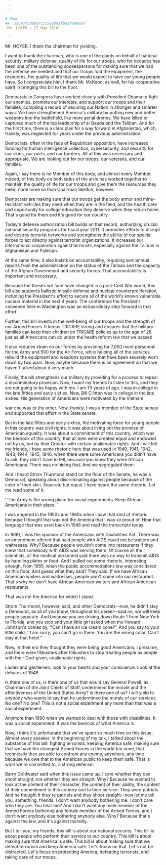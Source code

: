 ```yaml
---
---

# None
## `3a697ccdd9d7c5c589001fb8af6980a0`
`Mr. HOYER — 27 May 2010`

---
```



Mr. HOYER. I thank the chairman for yielding.

I want to thank the chairman, who is one of the giants on behalf of 
national security, military defense, quality of life for our troops, 
who for decades has been one of the outstanding spokespersons for 
making sure that we had the defense we needed and that our troops had 
the equipment, the resources, the quality of life that we would expect 
to have our young people have. So I congratulate him. I thank Mr. 
McKeon, as well, for his cooperative spirit in bringing this bill to 
the floor.

Democrats in Congress have worked closely with President Obama to 
fight our enemies, promote our interests, and support our troops and 
their families, compiling a record of securing our Nation in stronger 
and smarter ways. We have strengthened America's military by putting 
new and better weapons into the battlefield, like more aerial drones. 
We have killed or captured much of the top leadership of al Qaeda and 
the Taliban. And for the first time, there is a clear plan for a way 
forward in Afghanistan, which, frankly, was neglected for years under 
the previous administration.

Democrats, often in the face of Republican opposition, have increased 
funding for human intelligence collection, cybersecurity, and security 
for our skies, our ports, and our borders. All of this was necessary 
and appropriate. We are looking out for our troops, our veterans, and 
our families.

Again, I say there is no Member of this body, and almost every 
Member, indeed, of this body on both sides of the aisle has worked 
together to maintain the quality of life for our troops and give them 
the resources they need; none more so than Chairman Skelton, however.

Democrats are making sure that our troops get the body armor and 
mine-resistant vehicles they need when they are in the field, and the 
health care and opportunity for college education they deserve when 
they return home. That's good for them and it's good for our country.

Today's defense authorization bill builds on that record, authorizing 
crucial national security programs for fiscal year 2011. It promotes 
efforts to disrupt and destroy terrorist networks and strengthens the 
ability of our special forces to act directly against terrorist 
organizations. It increases our international cooperation against 
terrorists, especially against the Taliban in Afghanistan and Pakistan.

At the same time, it also insists on accountability, requiring 
semiannual reports from the administration on the status of the Taliban 
and the capacity of the Afghan Government and security forces. That 
accountability is important and necessary.

Because the threats we face have changed in a post-Cold War world, 
this bill also supports ballistic missile defense and nuclear 
counterproliferation, including the President's effort to secure all of 
the world's known vulnerable nuclear material in the next 4 years. The 
conference the President convened here in Washington was an 
extraordinary step forward in that effort.

Further, this bill invests in the well-being of our troops and the 
strength of our Armed Forces. It keeps TRICARE strong and ensures that 
the military families can keep their children on TRICARE policies up to 
the age of 26, just as all Americans can do under the health reform law 
that we passed.

It also reduces strain on our forces by providing for 7,000 more 
personnel for the Army and 500 for the Air Force, while helping all of 
the services rebuild the equipment and weapons systems that have been 
severely worn down by two wars. Now, maybe because there is an 
agreement on that we haven't talked about it very much.

Finally, the bill strengthens our military by providing for a process 
to repeal a discriminatory provision. Now, I want my friends to listen 
to this, and they are not going to be happy with me. I am 70 years of 
age. I was in college in the late fifties and early sixties. Now, Bill 
Clinton was in college in the late sixties. His generation of Americans 
were motivated by the Vietnam


war one way or the other. Now, frankly, I was a member of the State 
senate and supported that effort in the State senate.

But in the late fifties and early sixties, the motivating force for 
young people in this country was civil rights. It was about living out 
the promise of American equality. It was about a commitment of this 
country, which was the bedrock of this country, that all men were 
created equal and endowed not by us, but by their Creator with certain 
unalienable rights. And I will tell my friends, I have some rhetoric 
here that was used in 1940, 1941, 1942, 1943, 1944, 1945, 1946, when 
there were some Americans you didn't have to ask, they didn't have to 
tell, because you knew they were African Americans. There was no hiding 
that. And we segregated them.

And I heard Strom Thurmond stand on the floor of the Senate, he was a 
Democrat, speaking about discriminating against people because of the 
color of their skin. Separate but equal. I have heard the same 
rhetoric. Let me read some of it.

''The Army is the wrong place for social experiments. Keep African 
Americans in their place.''

I was angered in the 1950s and 1960s when I saw that kind of rhetoric 
because I thought that was not the America that I was so proud of. Hear 
that language that was used back in 1948 and read the transcripts 
today.

In 1990, I was the sponsor of the Americans with Disabilities Act. 
There was an amendment offered that said people with AIDS could not be 
waiters and waitresses. Why? Because people wouldn't come into 
restaurants if they knew that somebody with AIDS was serving them. Of 
course all the scientists, all the medical personnel said there was no 
way to transmit AIDS by handling plates or food. And I pulled out some 
rhetoric, interesting enough, from 1965, when the public accommodations 
law was considered on this floor. And guess what they said? They said, 
If we have African American waiters and waitresses, people won't come 
into our restaurant. That's why we don't have African American waiters 
and African American restaurants.

That was not the America for which I stand.

Strom Thurmond, however, said, and other Democrats--now, he didn't 
stay a Democrat, as all of you know, throughout his career--said no, we 
will keep people separate. And because you are driving down Route 1 
from New York to Florida, and you stop and your little girl asked when 
the Howard Johnson's comes by, ''Can I have an ice cream cone?'' And 
you say to your little child, ''I am sorry, you can't go in there. You 
are the wrong color. Can't stay at that hotel.''

Now, in their era they thought they were being good Americans, I 
presume, and there were filibusters after filibusters to stop treating 
people as people with their God-given, unalienable rights.

Ladies and gentlemen, look to your hearts and your conscience. Look 
at the debates of 1948.

Is there one of us, is there one of us that would say General Powell, 
as Chairman of the Joint Chiefs of Staff, undermined the morale and the 
effectiveness of the United States Army? Is there one of us? I will 
yield to anybody who wants to say that he undermined the morale of our 
services. No one? No one? This is not a social experiment any more than 
that was a social experiment.



Anymore than 1990 when we wanted to deal with those with 
disabilities. It was a social experiment. It was the bedrock of what 
America is.

Now, I think it's unfortunate that we've spent so much time on this 
issue. Almost every speaker. In the beginning of my talk, I talked 
about the substance of this bill: fighting terrorists, keeping America 
safe, making sure that we have the strongest Armed Forces in the world 
bar none, that technically they are able to confront any enemy, 
anywhere, any time because we owe that to the American public to keep 
them safe. That is what we're committed to, a strong defense.

Barry Goldwater said when this issue came up, I care whether they can 
shoot straight, not whether they are straight. Why? Because he wanted 
to look at the content of their character, the content of their 
ability, the content of their commitment to this country and to their 
service. They were patriots. And he thought if they're patriots and 
they shoot straight--now let me tell you, something, friends. I don't 
want anybody bothering me. I don't care who they are. You hear me? And 
I don't want any male member of the Armed Forces bothering any female 
member of the Armed Forces, and I don't want anybody else bothering 
anybody else. Why? Because that's against the law, and it's against 
morality.

But I tell you, my friends, this bill is about our national security. 
This bill is about people who perform their service to our country. 
This bill is about making sure that America is safe. This bill is about 
making sure that we defeat terrorism and keep America safe. Let's focus 
on that. Let's not be distracted. Let's focus on protecting America, 
defeating terrorists, and taking care of our troops.
